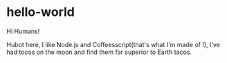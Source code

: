 # hello-world
Hi Humans!

Hubot here, I like Node.js and Coffeesscript(that's what I'm made of !),
I've had tocos on the moon and find them far superior to Earth tacos.
